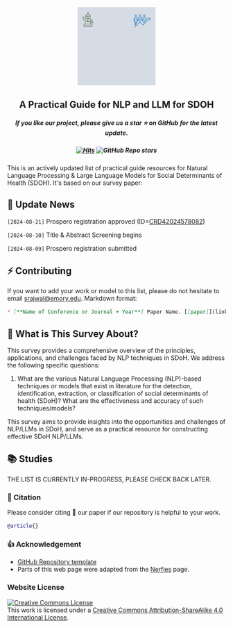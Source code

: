 <div align=center>
<img src="https://github.com/nlp4sdoh/review/blob/master/static/images/projectlogo.gif" alt="My GIF" width="180px">
</div>
<h2 align="center"> A Practical Guide for NLP and LLM for SDOH</a></h2>
<h5 align="center"> If you like our project, please give us a star ⭐ on GitHub for the latest update.</h5>
<h5 align="center">
  
  [![Hits](https://hits.seeyoufarm.com/api/count/incr/badge.svg?url=https%3A%2F%2Fgithub.com%2Fnlp4sdoh%2Freview&count_bg=%2379C83D&title_bg=%23555555&icon=&icon_color=%23E7E7E7&title=hits&edge_flat=false)](https://hits.seeyoufarm.com)
   ![GitHub Repo stars](https://img.shields.io/github/stars/nlp4sdoh/review?logoColor=%23C8A2C8&color=%23DCC6E0)
</h5>

This is an actively updated list of practical guide resources for Natural Language Processing & Large Language Models for Social Determinants of Health (SDOH). 
It's based on our survey paper: 

##  📣 Update News

`[2024-08-21]` Prospero registration approved (ID=<a href="https://www.crd.york.ac.uk/prospero/display_record.php?ID=CRD42024578082" target="_blank">CRD42024578082</a>)

`[2024-08-10]` Title & Abstract Screening begins

`[2024-08-09]` Prospero registration submitted

## ⚡ Contributing

If you want to add your work or model to this list, please do not hesitate to email srajwal@emory.edu. Markdown format:

```markdown
* [**Name of Conference or Journal + Year**] Paper Name. [[paper]](link) [[code]](link)
```

## 🤗 What is This Survey About?
This survey provides a comprehensive overview of the principles, applications, and challenges faced by NLP techniques in SDoH. We address the following specific questions: 
1.  What are the various Natural Language Processing (NLP)-based techniques or models that exist in literature for the detection, identification, extraction, or classification of social determinants of health (SDoH)?  What are the effectiveness and accuracy of such techniques/models?

This survey aims to provide insights into the opportunities and challenges of NLP/LLMs in SDoH, and serve as a practical resource for constructing effective SDoH NLP/LLMs.

## 📚 Studies
THE LIST IS CURRENTLY IN-PROGRESS, PLEASE CHECK BACK LATER.

### 📑 Citation
Please consider citing 📑 our paper if our repository is helpful to your work.
```bibtex
@article{}
```
### 👍 Acknowledgement
* <a href="https://github.com/AI-in-Health/MedLLMsPracticalGuide" target="_blank">GitHub Repository template</a>
* Parts of this web page were adapted from the <a href="https://nerfies.github.io/" target="_blank">Nerfies</a> page.

### Website License
<a rel="license" href="http://creativecommons.org/licenses/by-sa/4.0/"><img alt="Creative Commons License" style="border-width:0" src="https://i.creativecommons.org/l/by-sa/4.0/88x31.png" /></a><br />This work is licensed under a <a rel="license" href="http://creativecommons.org/licenses/by-sa/4.0/">Creative Commons Attribution-ShareAlike 4.0 International License</a>.


